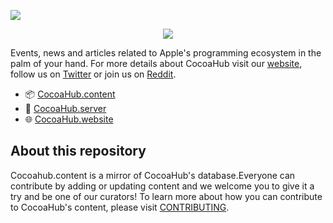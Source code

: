 ![](https://github.com/pedrommcarrasco/Cocoahub.content/blob/master/banner.jpg?raw=true)

<p align="center"><a href="https://testflight.apple.com/join/C1U1l5yy"><img src="images/cta.png" /></a></p>

Events, news and articles related to Apple's programming ecosystem in the palm of your hand. For more details about CocoaHub visit our [website](https://cocoahub.app), follow us on [Twitter](https://twitter.com/CocoaHubApp) or join us on [Reddit](https://www.reddit.com/r/CocoaHub/).

- 📦 [CocoaHub.content](www.github.com/pedrommcarrasco/cocoahub.content)
- 🧠 [CocoaHub.server](www.github.com/pedrommcarrasco/cocoahub.server)
- 🌐 [CocoaHub.website](www.github.com/pedrommcarrasco/cocoahub.website)

## About this repository

Cocoahub.content is a mirror of CocoaHub's database.Everyone can contribute by adding or updating content and we welcome you to give it a try and be one of our curators! To learn more about how you can contribute to CocoaHub's content, please visit [CONTRIBUTING](https://github.com/pedrommcarrasco/Cocoahub.content/blob/master/CONTRIBUTING.md).

